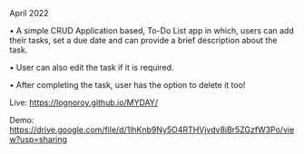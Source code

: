 April 2022

• A simple CRUD Application based, To-Do List app in which, users can add their tasks, set a due date and can provide a brief description about the task.

• User can also edit the task if it is required.

• After completing the task, user has the option to delete it too!

Live: https://lognoroy.github.io/MYDAY/

Demo: https://drive.google.com/file/d/1lhKnb9Ny5O4RTHVjvdv8iBr5ZGzfW3Po/view?usp=sharing
